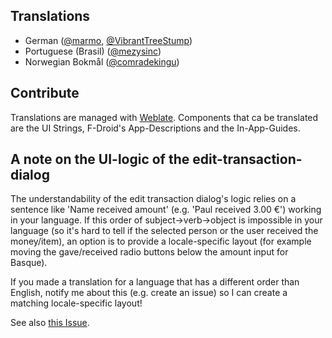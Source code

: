 Translations
------------

  * German ([@marmo](https://github.com/marmo), [@VibrantTreeStump](https://github.com/VibrantTreeStump))
  * Portuguese (Brasil) ([@mezysinc](https://github.com/mezysinc))
  * Norwegian Bokmål ([@comradekingu](https://github.com/comradekingu))

Contribute
----------

Translations are managed with [Weblate](https://hosted.weblate.org/projects/debitum/). Components that ca be translated are the UI Strings, F-Droid's App-Descriptions and the In-App-Guides.

## A note on the UI-logic of the edit-transaction-dialog

The understandability of the edit transaction dialog's logic relies on a sentence like 'Name received amount' (e.g. 'Paul received 3.00 €') working in your 
language. If this order of subject->verb->object is impossible in your language (so it's hard to tell if the selected person or the user received the money/item),
an option is to provide a locale-specific layout (for example moving the gave/received radio buttons below the amount input for Basque). 

If you made a translation for a language that has a different order than English, notify me about this (e.g. create an issue) so I can create a matching locale-specific layout!

See also [this Issue](https://github.com/Marmo/debitum/issues/5).
